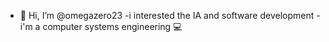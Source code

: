 - 👋 Hi, I’m @omegazero23
-i interested the IA and software development
-i'm a computer systems engineering 💻

<!---
omegazero23/omegazero23 is a ✨ special ✨ repository because its `README.md` (this file) appears on your GitHub profile.
You can click the Preview link to take a look at your changes.
--->
